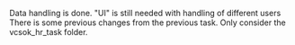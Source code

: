 Data handling is done. "UI" is still needed with handling of different users
There is some previous changes from the previous task. Only consider the vcsok_hr_task folder.